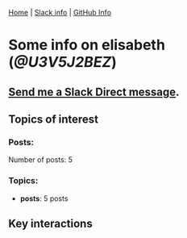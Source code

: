 [Home](https://kelu124.github.io/echommunity/) | [Slack info](https://kelu124.github.io/echommunity/) | [GitHub Info](https://kelu124.github.io/echommunity/github.html)

# Some info on __elisabeth__ (_@U3V5J2BEZ_)


## [Send me a Slack Direct message](https://echopen.slack.com/messages/@elisabeth/).

## Topics of interest

### Posts: 

Number of posts: 5

### Topics:

* __posts__: 5 posts

## Key interactions 

